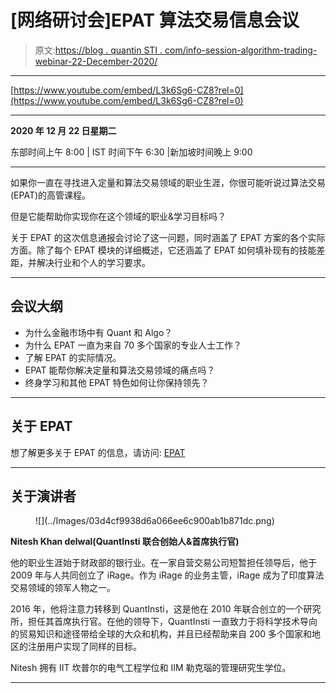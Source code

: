 # [网络研讨会]EPAT 算法交易信息会议

> 原文:[https://blog . quantin STI . com/info-session-algorithm-trading-webinar-22-December-2020/](https://blog.quantinsti.com/info-session-algorithmic-trading-webinar-22-december-2020/)

* * *

[https://www.youtube.com/embed/L3k6Sg6-CZ8?rel=0](https://www.youtube.com/embed/L3k6Sg6-CZ8?rel=0)

* * *

**2020 年 12 月 22 日星期二**

东部时间上午 8:00 | IST 时间下午 6:30 |新加坡时间晚上 9:00

* * *

如果你一直在寻找进入定量和算法交易领域的职业生涯，你很可能听说过算法交易(EPAT)的高管课程。

但是它能帮助你实现你在这个领域的职业&学习目标吗？

关于 EPAT 的这次信息通报会讨论了这一问题，同时涵盖了 EPAT 方案的各个实际方面。除了每个 EPAT 模块的详细概述，它还涵盖了 EPAT 如何填补现有的技能差距，并解决行业和个人的学习要求。

* * *

## **会议大纲**

*   为什么金融市场中有 Quant 和 Algo？
*   为什么 EPAT 一直为来自 70 多个国家的专业人士工作？
*   了解 EPAT 的实际情况。
*   EPAT 能帮你解决定量和算法交易领域的痛点吗？
*   终身学习和其他 EPAT 特色如何让你保持领先？

* * *

## **关于 EPAT**

想了解更多关于 EPAT 的信息，请访问: [EPAT](https://www.quantinsti.com/epat)

* * *

## **关于演讲者**

<figure class="kg-card kg-image-card kg-width-full">![](../Images/03d4cf9938d6a066ee6c900ab1b871dc.png)</figure>

**Nitesh Khan delwal(QuantInsti 联合创始人&首席执行官)**

他的职业生涯始于财政部的银行业。在一家自营交易公司短暂担任领导后，他于 2009 年与人共同创立了 iRage。作为 iRage 的业务主管，iRage 成为了印度算法交易领域的领军人物之一。

2016 年，他将注意力转移到 QuantInsti，这是他在 2010 年联合创立的一个研究所，担任其首席执行官。在他的领导下，QuantInsti 一直致力于将科学技术导向的贸易知识和途径带给全球的大众和机构，并且已经帮助来自 200 多个国家和地区的注册用户实现了同样的目标。

Nitesh 拥有 IIT 坎普尔的电气工程学位和 IIM 勒克瑙的管理研究生学位。

* * *